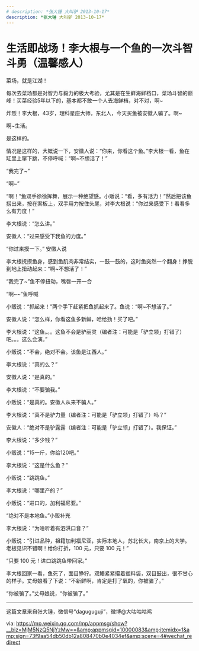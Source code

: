 ```yaml
---
# description: *张大锤 大叫驴 2013-10-17*
description: *张大锤 大叫驴 2013-10-17*
---
```


# 生活即战场！李大根与一个鱼的一次斗智斗勇（温馨感人）

菜场，就是江湖！

每次去菜场都是对智力与毅力的极大考验，尤其是在生鲜海鲜档口，菜场斗智的巅峰！买菜经验5年以下的，基本都不敢一个人去海鲜档，对不对，啊~

炸烈！李大根，43岁，理科星座大师，东北人，今天买鱼被安徽人骗了。啊~

啊~生活。

是这样的。

情况是这样的，大概说一下，安徽人说：“你来，你看这个鱼。”李大根一看，鱼在缸里上窜下跳，不停呼喊：“啊~不想活了！”


“我完了~”

“啊~”

“啊！”鱼双手徐徐挥舞，展示一种绝望感。小贩说：“看，多有活力！”然后把该鱼捞出来，按在案板上，双手用力按住头尾，对李大根说：“你过来感受下！看看多么有力度！”

李大根说：“怎么讲。”

安徽人：“过来感受下我鱼的力度。”

“你过来摸一下。” 安徽人说

李大根抚摸鱼身，感到鱼肌肉非常结实，一鼓一鼓的，这时鱼突然一个翻身！挣脱到地上扭动起来：“啊~不想活了！”


“我完了~”鱼不停扭动，嘴唇一开一合

“啊~~”鱼呼喊

小贩说：“抓起来！”两个手下赶紧把鱼抓起来了。鱼说：“啊~不想活了。”

安徽人说：“怎么样，你看这鱼多新鲜，哈给劲！买了吧。”

李大根说：“这鱼。。。这鱼不会是驴丽灵（编者注：可能是「驴立领」打错了）吧。。。这么会演。”

小贩说：“不会，绝对不会。该鱼是江西人。”

李大根说：“真的么？”

安徽人说：“是真的。”

李大根说：“不要骗我。”

小贩说：“是真的。安徽人从来不骗人。”

李大根说：“真不是驴力量（编者注：可能是「驴立领」打错了）吗？”

安徽人：“绝对不是驴露露（编者注：可能是「驴立领」打错了）。我保证。”

李大根说：“多少钱？”

小贩说：“15一斤，你给120吧。”



李大根说：“这是什么鱼？”



小贩说：“跳跳鱼。”



李大根说：“哪里产的？”



小贩说：“进口的，加利福尼亚。”



“绝对不是本地鱼。”小贩补充



李大根说：“为啥听着有泗洪口音？”



小贩说：“引进品种，祖籍加利福尼亚，实际本地人，苏北长大，南京上的大学。老板见识不错啊！给你打折，100 元，只要 100 元！”



“只要 100 元！进口跳跳鱼带回家。”



李大根回家一看，鱼死了，面目狰狞。双鰭紧紧攥着塑料袋，双目鼓出，很不甘心的样子。丈母娘看了下说：“不新鲜啊，肯定是打了氧的，你被骗了。”



“你被骗了。”丈母娘说，“你被骗了。”


----

这篇文章来自张大锤，微信号“daguguguji”，微博@大咕咕咕鸡

via: https://mp.weixin.qq.com/mp/appmsg/show?__biz=MjM5NzQ5NjYzMw==&amp;appmsgid=10000083&amp;itemidx=1&amp;sign=73f9aa54db50db12a808470b0e4034ef&amp;scene=4#wechat_redirect




